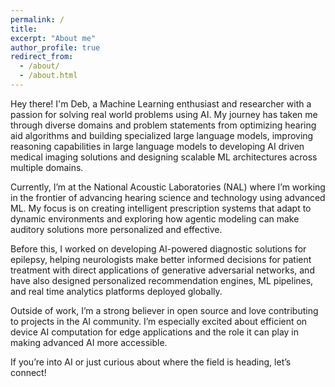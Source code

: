 ```yaml
---
permalink: /
title: 
excerpt: "About me"
author_profile: true
redirect_from: 
  - /about/
  - /about.html
---
```


Hey there! I'm Deb, a Machine Learning enthusiast and researcher with a passion for solving real world problems using AI. My journey has taken me through diverse domains and problem statements from optimizing hearing aid algorithms and building specialized large language models, improving reasoning capabilities in large language models to developing AI driven medical imaging solutions and designing scalable ML architectures across multiple domains.

Currently, I’m at the National Acoustic Laboratories (NAL) where I’m working in the frontier of advancing hearing science and technology using advanced ML. My focus is on creating intelligent prescription systems that adapt to dynamic environments and exploring how agentic modeling can make auditory solutions more personalized and effective.

Before this, I worked on developing AI-powered diagnostic solutions for epilepsy, helping neurologists make better informed decisions for patient treatment with direct applications of generative adversarial networks, and have also designed personalized recommendation engines, ML pipelines, and real time analytics platforms deployed globally.

Outside of work, I’m a strong believer in open source and love contributing to projects in the AI community. I’m especially excited about efficient on device AI computation for edge applications and the role it can play in making advanced AI more accessible.

If you’re into AI or just curious about where the field is heading, let’s connect!